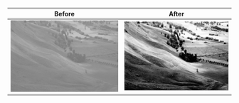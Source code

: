 Before                     |  After
:-------------------------:|:-------------------------:
![](demo/test_1.png)  |  ![output1](demo/output1.PNG)
